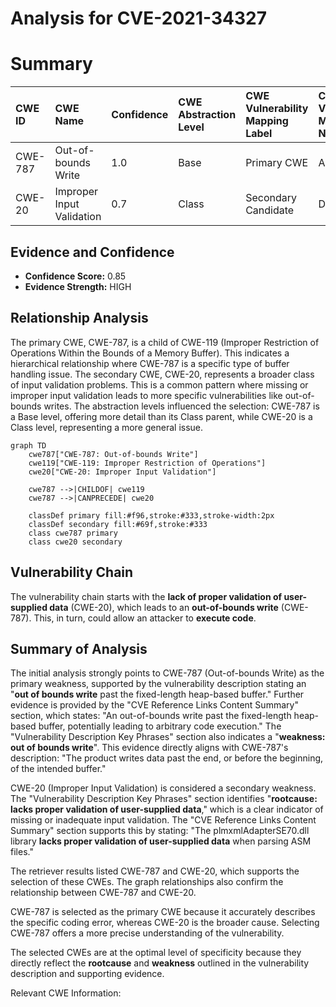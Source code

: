 # Analysis for CVE-2021-34327

# Summary
| CWE ID  | CWE Name                                                    | Confidence | CWE Abstraction Level | CWE Vulnerability Mapping Label | CWE-Vulnerability Mapping Notes |
| :-------- | :---------------------------------------------------------- | :--------- | :-------------------- | :------------------------------ | :------------------------------ |
| CWE-787 | Out-of-bounds Write                                         | 1.0        | Base                  | Primary CWE                     | Allowed                       |
| CWE-20  | Improper Input Validation                                   | 0.7        | Class                 | Secondary Candidate             | Discouraged                    |

## Evidence and Confidence

*   **Confidence Score:** 0.85
*   **Evidence Strength:** HIGH

## Relationship Analysis

The primary CWE, CWE-787, is a child of CWE-119 (Improper Restriction of Operations Within the Bounds of a Memory Buffer). This indicates a hierarchical relationship where CWE-787 is a specific type of buffer handling issue. The secondary CWE, CWE-20, represents a broader class of input validation problems. This is a common pattern where missing or improper input validation leads to more specific vulnerabilities like out-of-bounds writes. The abstraction levels influenced the selection: CWE-787 is a Base level, offering more detail than its Class parent, while CWE-20 is a Class level, representing a more general issue.

```mermaid
graph TD
    cwe787["CWE-787: Out-of-bounds Write"]
    cwe119["CWE-119: Improper Restriction of Operations"]
    cwe20["CWE-20: Improper Input Validation"]
    
    cwe787 -->|CHILDOF| cwe119
    cwe787 -->|CANPRECEDE| cwe20
    
    classDef primary fill:#f96,stroke:#333,stroke-width:2px
    classDef secondary fill:#69f,stroke:#333
    class cwe787 primary
    class cwe20 secondary
```

## Vulnerability Chain

The vulnerability chain starts with the **lack of proper validation of user-supplied data** (CWE-20), which leads to an **out-of-bounds write** (CWE-787). This, in turn, could allow an attacker to **execute code**.

## Summary of Analysis

The initial analysis strongly points to CWE-787 (Out-of-bounds Write) as the primary weakness, supported by the vulnerability description stating an "**out of bounds write** past the fixed-length heap-based buffer." Further evidence is provided by the "CVE Reference Links Content Summary" section, which states: "An out-of-bounds write past the fixed-length heap-based buffer, potentially leading to arbitrary code execution." The "Vulnerability Description Key Phrases" section also indicates a "**weakness:** **out of bounds write**". This evidence directly aligns with CWE-787's description: "The product writes data past the end, or before the beginning, of the intended buffer."

CWE-20 (Improper Input Validation) is considered a secondary weakness. The "Vulnerability Description Key Phrases" section identifies "**rootcause:** **lacks proper validation of user-supplied data**," which is a clear indicator of missing or inadequate input validation. The "CVE Reference Links Content Summary" section supports this by stating: "The plmxmlAdapterSE70.dll library **lacks proper validation of user-supplied data** when parsing ASM files."

The retriever results listed CWE-787 and CWE-20, which supports the selection of these CWEs. The graph relationships also confirm the relationship between CWE-787 and CWE-20.

CWE-787 is selected as the primary CWE because it accurately describes the specific coding error, whereas CWE-20 is the broader cause. Selecting CWE-787 offers a more precise understanding of the vulnerability.

The selected CWEs are at the optimal level of specificity because they directly reflect the **rootcause** and **weakness** outlined in the vulnerability description and supporting evidence.

Relevant CWE Information: